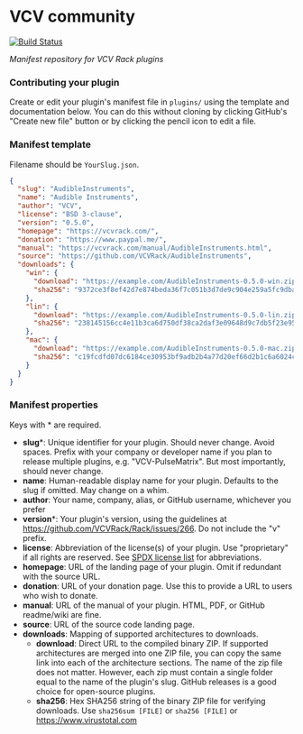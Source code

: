 
# VCV community

[![Build Status](https://travis-ci.org/VCVRack/community.svg?branch=master)](https://travis-ci.org/VCVRack/community)

*Manifest repository for VCV Rack plugins*

### Contributing your plugin

Create or edit your plugin's manifest file in `plugins/` using the template and documentation below.
You can do this without cloning by clicking GitHub's "Create new file" button or by clicking the pencil icon to edit a file.

### Manifest template

Filename should be `YourSlug.json`.

```json
{
  "slug": "AudibleInstruments",
  "name": "Audible Instruments",
  "author": "VCV",
  "license": "BSD 3-clause",
  "version": "0.5.0",
  "homepage": "https://vcvrack.com/",
  "donation": "https://www.paypal.me/",
  "manual": "https://vcvrack.com/manual/AudibleInstruments.html",
  "source": "https://github.com/VCVRack/AudibleInstruments",
  "downloads": {
    "win": {
      "download": "https://example.com/AudibleInstruments-0.5.0-win.zip",
      "sha256": "9372ce3f8ef42d7e874beda36f7c051b3d7de9c904e259a5fc9dba8dc664bf65"
    },
    "lin": {
      "download": "https://example.com/AudibleInstruments-0.5.0-lin.zip",
      "sha256": "238145156cc4e11b3ca6d750df38ca2daf3e09648d9c7db5f23e9518c1ccf5dc"
    },
    "mac": {
      "download": "https://example.com/AudibleInstruments-0.5.0-mac.zip",
      "sha256": "c19fcdfd07dc6184ce30953bf9adb2b4a77d20ef66d2b1c6a6024c2ca4ff505b"
    }
  }
}
```

### Manifest properties

Keys with * are required.

- **slug**\*: Unique identifier for your plugin. Should never change. Avoid spaces. Prefix with your company or developer name if you plan to release multiple plugins, e.g. "VCV-PulseMatrix". But most importantly, should never change.
- **name**: Human-readable display name for your plugin. Defaults to the slug if omitted. May change on a whim.
- **author**: Your name, company, alias, or GitHub username, whichever you prefer
- **version**\*: Your plugin's version, using the guidelines at https://github.com/VCVRack/Rack/issues/266. Do not include the "v" prefix.
- **license**: Abbreviation of the license(s) of your plugin. Use "proprietary" if all rights are reserved. See [SPDX license list](https://spdx.org/licenses/) for abbreviations.
- **homepage**: URL of the landing page of your plugin. Omit if redundant with the source URL.
- **donation**: URL of your donation page.  Use this to provide a URL to users who wish to donate.
- **manual**: URL of the manual of your plugin. HTML, PDF, or GitHub readme/wiki are fine.
- **source**: URL of the source code landing page.
- **downloads**: Mapping of supported architectures to downloads.
  - **download**: Direct URL to the compiled binary ZIP. If supported architectures are merged into one ZIP file, you can copy the same link into each of the architecture sections. The name of the zip file does not matter.  However, each zip must contain a single folder equal to the name of the plugin's slug. GitHub releases is a good choice for open-source plugins.
  - **sha256**: Hex SHA256 string of the binary ZIP file for verifying downloads. Use `sha256sum [FILE]` or `sha256 [FILE]` or https://www.virustotal.com
